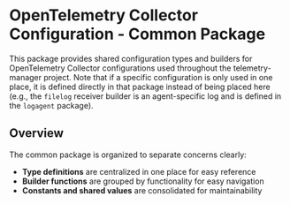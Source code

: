 # OpenTelemetry Collector Configuration - Common Package

This package provides shared configuration types and builders for OpenTelemetry Collector configurations used throughout the telemetry-manager project. Note that if a specific configuration is only used in one place, it is defined directly in that package instead of being placed here (e.g., the `filelog` receiver builder is an agent-specific log and is defined in the `logagent` package).

## Overview

The common package is organized to separate concerns clearly:
- **Type definitions** are centralized in one place for easy reference
- **Builder functions** are grouped by functionality for easy navigation
- **Constants and shared values** are consolidated for maintainability
